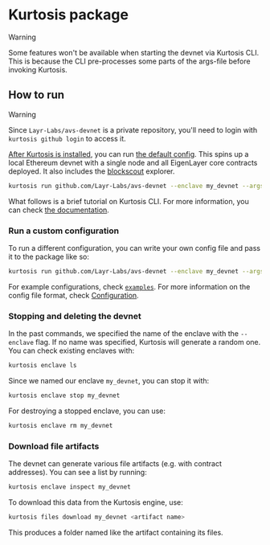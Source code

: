 # Kurtosis package

> [!WARNING]
> Some features won't be available when starting the devnet via Kurtosis CLI.
> This is because the CLI pre-processes some parts of the args-file before invoking Kurtosis.

## How to run

> [!WARNING]
> Since `Layr-Labs/avs-devnet` is a private repository, you'll need to login with `kurtosis github login` to access it.

[After Kurtosis is installed](../README.md#dependencies), you can run [the default config](kurtosis_package/devnet_params.yaml). This spins up a local Ethereum devnet with a single node and all EigenLayer core contracts deployed. It also includes the [blockscout](https://github.com/blockscout/blockscout) explorer.

```sh
kurtosis run github.com/Layr-Labs/avs-devnet --enclave my_devnet --args-file github.com/kurtosis_package/devnet_params.yaml
```

What follows is a brief tutorial on Kurtosis CLI.
For more information, you can check [the documentation](https://docs.kurtosis.com/).

### Run a custom configuration

To run a different configuration, you can write your own config file and pass it to the package like so:

```sh
kurtosis run github.com/Layr-Labs/avs-devnet --enclave my_devnet --args-file devnet_params.yaml
```

For example configurations, check [`examples`](examples/). For more information on the config file format, check [Configuration](../README.md#configuration).

### Stopping and deleting the devnet

In the past commands, we specified the name of the enclave with the `--enclave` flag.
If no name was specified, Kurtosis will generate a random one.
You can check existing enclaves with:

```sh
kurtosis enclave ls
```

Since we named our enclave `my_devnet`, you can stop it with:

```sh
kurtosis enclave stop my_devnet
```

For destroying a stopped enclave, you can use:

```sh
kurtosis enclave rm my_devnet
```

### Download file artifacts

The devnet can generate various file artifacts (e.g. with contract addresses).
You can see a list by running:

```sh
kurtosis enclave inspect my_devnet
```

To download this data from the Kurtosis engine, use:

```sh
kurtosis files download my_devnet <artifact name>
```

This produces a folder named like the artifact containing its files.
